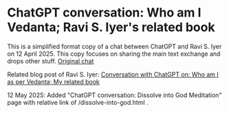 ChatGPT conversation: Who am I Vedanta; Ravi S. Iyer's related book
===================================================================

This is a simplified format copy of a chat between ChatGPT and Ravi S. Iyer on 12 April 2025. This copy focuses on sharing the main text exchange and drops other stuff. [Original chat](https://chatgpt.com/share/67fa117b-0078-8013-81a0-d78a8b5b9521)

Related blog post of Ravi S. Iyer: [Conversation with ChatGPT on: Who am I as per Vedanta; My related book](https://ravisiyer.blogspot.com/2025/04/conversation-with-chatgpt-on-who-am-i.html)

12 May 2025: Added "ChatGPT conversation: Dissolve into God Meditation" page with relative link of /dissolve-into-god.html .